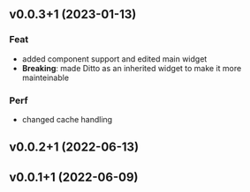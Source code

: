 ## v0.0.3+1 (2023-01-13)

### Feat

- added component support and edited main widget
- **Breaking**: made Ditto as an inherited widget to make it more mainteinable

### Perf

- changed cache handling

## v0.0.2+1 (2022-06-13)

## v0.0.1+1 (2022-06-09)
